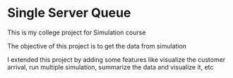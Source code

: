 # Single Server Queue
This is my college project for Simulation course

The objective of this project is to get the data from simulation

I extended this project by adding some features like visualize the customer arrival, run multiple simulation, summarize the data and visualize it, etc
